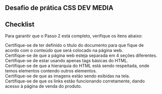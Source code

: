 ## Desafio de prática CSS DEV MEDIA 

## Checklist

Para garantir que o Passo 2 está completo, verifique os itens abaixo:

Certifique-se de ter definido o título do documento para que fique de acordo com o conteúdo que será colocado na página web.<br>
Certifique-se de que a página web esteja separada em 4 seções diferentes.<br>
Certifique-se de estar usando apenas tags básicas do HTML.<br>
Certifique-se de que a hierarquia do HTML está sendo respeitada, onde temos elementos contendo outros elementos.<br>
Certifique-se de que as imagens estão sendo exibidas na tela.<br>
Certifique-se de que os links estão funcionando corretamente, dando acesso à página de venda do produto.
